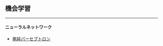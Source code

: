 ## 機会学習
---
#### ニューラルネットワーク
* [単純パーセプトロン](https://github.com/dsonoda/machine-learning/tree/master/nn/simple_perceptron "単純パーセプトロン")
